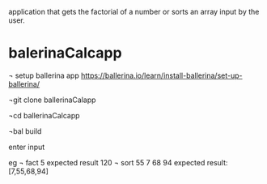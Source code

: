 application that gets the factorial of a number or sorts an array input by the user.
# balerinaCalcapp
¬ setup ballerina app
https://ballerina.io/learn/install-ballerina/set-up-ballerina/

¬git clone ballerinaCalapp

¬cd ballerinaCalcapp

¬bal build


enter input 

eg
¬ fact 5
expected result
120
¬ sort 55 7 68 94
expected result:[7,55,68,94] 

